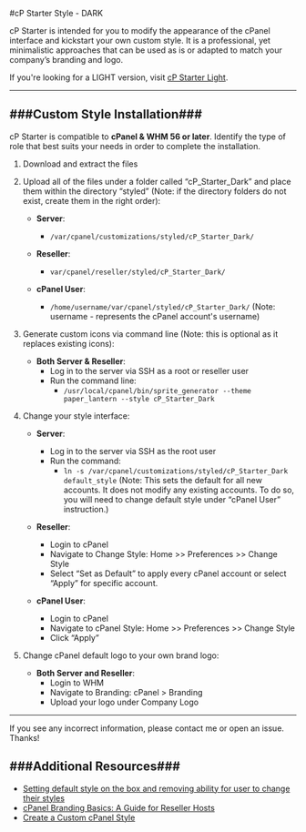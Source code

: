 #cP Starter Style - DARK

cP Starter is intended for you to modify the appearance of the cPanel interface and kickstart your own custom style. It is a professional, yet minimalistic approaches that can be used as is or adapted to match your company’s branding and logo. 

If you're looking for a LIGHT version, visit [cP Starter Light](https://github.com/longster/cP-Starter-Light).


--------------------------
###Custom Style Installation###
---
cP Starter is compatible to **cPanel & WHM 56 or later**. Identify the type of role that best suits your needs in order to complete the installation.  

1. Download and extract the files

2. Upload all of the files under a folder called “cP_Starter_Dark” and place them within the directory “styled” (Note: if the directory folders do not exist, create them in the right order): 

    - **Server**: 
        + `/var/cpanel/customizations/styled/cP_Starter_Dark/`
        
    - **Reseller**: 
        + `var/cpanel/reseller/styled/cP_Starter_Dark/`
        
    - **cPanel User**: 
        + `/home/username/var/cpanel/styled/cP_Starter_Dark/` (Note: username - represents the cPanel account's username)

3. Generate custom icons via command line (Note: this is optional as it replaces existing icons): 

    - **Both Server & Reseller**:
        + Log in to the server via SSH as a root or reseller user
        + Run the command line: 
            - `/usr/local/cpanel/bin/sprite_generator --theme paper_lantern --style cP_Starter_Dark`

4. Change your style interface:

    - **Server**:
        + Log in to the server via SSH as the root user
        + Run the command: 
            - `ln -s /var/cpanel/customizations/styled/cP_Starter_Dark default_style` (Note: This sets the default for all new accounts. It does not modify any existing accounts. To do so, you will need to change default style under “cPanel User” instruction.)
            
    - **Reseller**: 
        + Login to cPanel
        + Navigate to Change Style: Home >> Preferences >> Change Style
        + Select “Set as Default” to apply every cPanel account or select “Apply” for specific account.
        
    - **cPanel User**:
        + Login to cPanel
        + Navigate to cPanel Style: Home >> Preferences >> Change Style
        + Click “Apply”

5. Change cPanel default logo to your own brand logo:

    - **Both Server and Reseller**:
        + Login to WHM
        + Navigate to Branding:  cPanel > Branding 
        + Upload your logo under Company Logo

--------------------------

If you see any incorrect information, please contact me or open an issue. Thanks!


###Additional Resources###
---
- [Setting default style on the box and removing ability for user to change their styles](https://blog.cpanel.com/how-to-set-a-default-style-with-paper-lantern/)
- [cPanel Branding Basics: A Guide for Reseller Hosts](https://blog.cpanel.com/cpanel-branding-basics-a-guide-for-reseller-hosts/)
- [Create a Custom cPanel Style](https://documentation.cpanel.net/display/SDK/Tutorial+-+Create+a+Custom+cPanel+Style)




